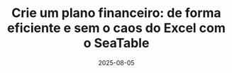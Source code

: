 ---
title: 'Crie um plano financeiro: de forma eficiente e sem o caos do Excel com o SeaTable'
description: 'Simplifique o seu planeamento financeiro: aumente a sua eficiência, acompanhe todos os valores e despesas e tome decisões informadas - graças a painéis de controlo claros e à rápida implementação. Perfeito para empresas, empresas em fase de arranque e trabalhadores independentes que pretendem controlo, estrutura e certeza no seu planeamento.'
seo:
    title: 'Crie um plano financeiro: eficiente e sem o caos do Excel | SeaTable'
    description: 'Planeamento financeiro eficiente: mantenha-se atento aos números e às despesas, tome decisões informadas e ganhe clareza com painéis de controlo claros.'
date: '2025-08-05'
url: '/pt/criar-um-plano-financeiro/'

sections:
    - name: hero-5
      weight: 1
      title: 'Criar um plano financeiro de forma simples'
      text: 'Crie o seu plano financeiro sem esforço com o SeaTable! Esta plataforma inovadora combina as vantagens das folhas de cálculo com as poderosas funções das modernas bases de dados na nuvem. Ideal para empresas, start-ups e freelancers que pretendam criar e otimizar o seu plano financeiro.'
      classes:
          - bg-white
      template: 8fa08d31d16c4a54a1bb
      buttons:
          - label: Registe-se agora gratuitamente
            link: 'pages/registration'
            style: primary
          - label: Conheça as funções
            link: pages/functions

    - name: content-12
      weight: 2
      classes: 
        - curved
        - bg-seatable-blue
      title: "Crie um planeamento financeiro com o SeaTable"
      subtitle: Crie um plano financeiro em linha
      description: Beneficia de uma solução flexível, simples e colaborativa que leva o plano financeiro da sua empresa para o próximo nível. Comece agora!
      items:
        - text: Crie planos financeiros flexíveis e personalizáveis
        - text: Integração automatizada de dados para previsões de lucros e perdas e de fluxos de caixa
        - text: Crie controlos e relatórios com apenas alguns cliques
        - text: Interface de fácil utilização semelhante ao Excel
        - text: Integração simples de ferramentas
        - text: Em conformidade com a DSRGPDGVO
        - text: Implementação rápida sem TI graças à ausência de código
      image: /images/landing-page-finanzplan-erstellen.png
 
    - name: "content-4"
      weight: 3
      title: Planeamento financeiro integrado na empresa
      subtitle: Planeamento da liquidez, previsão de rentabilidade, análise financeira 
      text: "Com o SeaTable, utiliza uma ferramenta de planeamento normalizada - desde os requisitos de capital e planos de financiamento até às análises e relatórios financeiros. Deixe que todos os dados relevantes fluam automaticamente numa única fonte de verdade. Trabalhe em conjunto e de forma colaborativa em tempo real. Crie a máxima transparência graças às funções integradas de automatização e notificação."
      items:
      - icon: sack-dollar
        headline: Plano financeiro
        text: "Crie um plano financeiro em dias em vez de semanas: Com o SeaTable, pode planear mais rapidamente e aceder aos dados mais recentes em qualquer altura." 

      - icon: chart-line
        headline: Previsão de rentabilidade
        text: "Planeie com antecedência e crie notificações automáticas para reconhecer os desvios do plano numa fase inicial."

      - icon: scale-balanced
        headline: Crie um plano de investimento
        text: "Maior transparência e integridade dos dados: associe a previsão e o orçamento para criar um plano de investimento fiável." 

      - icon: chart-simple
        headline: Relatórios de gestão
        text: "Visualize dados financeiros complexos em dashboards de análise claros. Crie relatórios significativos com dados em tempo real." 

      - icon: user-plus
        headline: Trabalhe em colaboração
        text: "Utilize o SeaTable como uma ferramenta financeira dinâmica. Faça a gestão de processos e tarefas e trabalhe em conjunto em tempo real sem perder dados."

      - icon: terminal
        headline: Registe simplesmente os dados
        text: "Capte dados, crie um plano financeiro: Crie um frontend financeiro de fácil utilização com o nosso Construtor de Aplicações Universal."

    - name: "content-4"
      weight: 6
      title: Estabeleça um plano financeiro sem comprometer a proteção de dados
      subtitle: Para dados financeiros seguros
      text: "Especialmente se utilizar uma solução na nuvem e criar o seu plano financeiro online, os seus dados devem ser particularmente bem protegidos. A proteção e a segurança dos dados são a nossa principal prioridade. Porque nós fazemos compromissos quando se trata de proteger os seus dados - e você também não o deve fazer quando elabora um plano financeiro."
      items:
      - icon: terminal
        headline: No local
        text: "Não quer armazenar os seus dados na nuvem? O SeaTable Server oferece-lhe a mesma gama de funções."

      - icon: user-plus
        headline: Definições de segurança
        text: "Defina os direitos individuais de acesso e de edição e restrinja o acesso a dados sensíveis."

      - icon: fingerprint
        headline: Autenticação e SSO
        text: "Utilize a autenticação de dois factores e o SSO para uma segurança de dados ainda maior." 
        
    - name: "banner-1"
      weight: 5
      title: Inicie o seu plano financeiro com apenas alguns cliques
      orientation: (left, center, right)
      buttons: 
          - label: Registe-se agora gratuitamente e comece a trabalhar
            link: pages/registration
            id: 
    
    - name: 'content-8'
      weight: 4
      title: Modelos para começar a otimizar os seus processos financeiros
      subtitle: Crie um modelo de plano financeiro
      text: "Para um arranque rápido, encontrará modelos gratuitos específicos para um plano financeiro nas empresas. Pode personalizar e ampliar cada modelo de forma flexível, de acordo com as suas necessidades de capital e plano de financiamento. Importe os modelos para a sua conta SeaTable com apenas um clique."
     
      items:
          - text: Escreva a fatura
            image: /images/rechnung-erstellen-template.jpg
            image_alt: ""
          - text: Planeamento orçamental
            image: /images/budgetplanung-template.jpg
            image_alt: ""
          - text: Análise custo-benefício
            image: /images/template-cost-benefit-analysis.jpg
            image_alt: ""
      buttons:
        - label: Descubra todos os modelos
          link: "templates"
    
    - name: 'content-3'
      weight: 7
      title: O SeaTable oferece funções abrangentes em todos os modelos de preço
      subtitle: Cloud ou auto-hospedado?
      description: 
      items:
          - headline: SeaTable Cloud
            text: Perfeito para empresas que querem começar rapidamente e sem uma infraestrutura de TI extensa – flexível e escalável.
            image: /images/template-projektplan.png
          - headline: SeaTable Server
            text: Para as empresas que pretendem manter o controlo total sobre os seus dados, o SeaTable Server oferece uma opção no local.
            image: /images/template-massnahmenplan.jpg
          - headline: SeaTable Dedicated
            text: Para empresas que necessitam da simplicidade da nuvem e da flexibilidade de um sistema auto-hospedado. 
            image: /images/asana-dedicated.jpg

    - name: "banner-2"
      weight: 8
      title: Optimize o seu planeamento financeiro – com o SeaTable  
      buttons:
           - label: Registe-se agora gratuitamente e comece a trabalhar
             link: pages/registration
             id: 
   
    - name: faq
      weight: 9
      title: FAQ – Crie um plano financeiro com o SeaTable
      items:
          - q: 'O que distingue o SeaTable de outras ferramentas de planeamento financeiro?'
            a: A ferramenta "Criar planeamento financeiro" do SeaTable caracteriza-se pela sua implementação simples sem esforço adicional de TI, integração perfeita nos seus sistemas existentes, conformidade absoluta com o RGPD e opções de personalização individuais. Pode combinar relatórios, análises, a sua [previsão de rentabilidade]({{< relref "posts/rentabilitaetsvorschau" >}}), o seu [planeamento de liquidez]({{< relref "posts/20250628_liquiditaetsplanung" >}}) ou as suas necessidades de capital e plano de financiamento numa única fonte de verdade. A colaboração em tempo real no SeaTable ajuda as equipas financeiras a trabalhar de forma mais eficiente e flexível e a planear com mais precisão. Também adequado para um plano financeiro numa empresa em fase de arranque.
          - q: 'Para que empresas é que o SeaTable é adequado?'
            a: "Não importa se pretende criar um plano financeiro para empresas, um plano financeiro para pequenas empresas ou um plano financeiro para uma start-up: O SeaTable é uma ferramenta adequada para empresas de qualquer dimensão e complexidade. Os nossos modelos de preços são flexíveis e escaláveis, pelo que só paga pelas funcionalidades de que realmente necessita. Isto faz do SeaTable a ferramenta ideal para criar o seu plano financeiro online."
          - q: 'Como é que o SeaTable suporta a colaboração em tempo real?'
            a: "Com o SeaTable, toda a sua equipa pode trabalhar em conjunto sem problemas. Pode definir prazos, atribuir tarefas, automatizar fluxos de trabalho e controlar processos de aprovação, facilitando a criação do seu plano financeiro online. As notificações automáticas permitem que todos os envolvidos se mantenham a par dos prazos e das alterações. Isto é tão útil para um plano financeiro numa start-up como numa grande empresa."
          - q: 'O SeaTable também pode ser utilizado para criar um plano de investimento, por exemplo?'
            a: "Pode mapear todos os seus processos financeiros no SeaTable sem comprometer os seus requisitos. Pode criar um plano de investimento no SeaTable de forma tão flexível e colaborativa como cria planos financeiros ou mapeia a sua gestão de facturas."
          - q: 'Qual é o grau de segurança dos dados financeiros e empresariais sensíveis com o SeaTable?'
            a: "A proteção dos seus dados é a nossa principal prioridade. O SeaTable Cloud está alojado exclusivamente em servidores de um fornecedor suíço na Alemanha e, portanto, é totalmente compatível com o RGPD. Quando cria um plano de financiamento com o SeaTable, os seus dados estão seguros."
          - q: 'O SeaTable pode ser ligado a outros sistemas da empresa?'
            a: "Sim, o SeaTable integra-se facilmente com outros sistemas de contabilidade ou de prestadores de serviços de pagamento - através da API do SeaTable ou de ferramentas de automatização. Assim, tem sempre a possibilidade de escolher: pode criar os seus requisitos de capital e plano de financiamento ou um plano de investimento no SeaTable e ligá-lo a outras ferramentas, ou utilizar o SeaTable para outros casos de utilização e processos."
          - q: 'Quanto tempo demora a criar um plano financeiro com o SeaTable e existe um modelo de plano financeiro?'
            a: 'Demora apenas alguns minutos a configurar a sua conta SeaTable - e isso completa a implementação e está pronto para começar. Graças à interface intuitiva e de fácil utilização e aos vários modelos financeiros, poderá criar rapidamente o seu primeiro plano financeiro. Se já estiver a utilizar um modelo de plano financeiro para o Excel, pode simplesmente importá-lo. No entanto, o tempo que tem de investir para criar um plano financeiro depende de vários factores individuais, pelo que não podemos fazer uma afirmação generalizada sobre este assunto.'
          - q: 'O SeaTable também pode ser utilizado gratuitamente?'
            a: "Crie um plano financeiro gratuitamente: Se pretende criar um plano financeiro, o SeaTable Free já oferece todas as funções de que necessita. No entanto, dependendo da complexidade ou do volume de dados, recomendamos que subscreva uma assinatura Plus ou Enterprise. Necessitará desta última se pretender criar um plano de financiamento ou elaborar um plano financeiro e utilizar as funções de automatização do SeaTable. Se criar o seu plano financeiro online e a sua subscrição atual do SeaTable já não for suficiente, pode facilmente alterar o seu modelo de subscrição em qualquer altura."
---